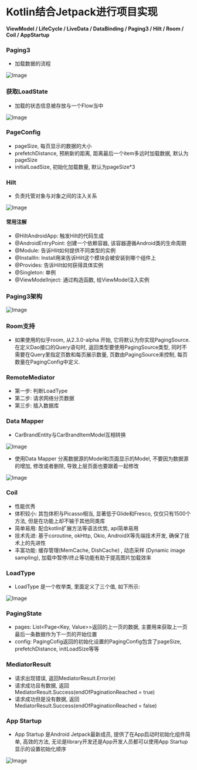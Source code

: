 # Kotlin结合Jetpack进行项目实现
**ViewModel / LifeCycle / LiveData / DataBinding / Paging3 / Hilt / Room / Coil / AppStartup**


### Paging3
- 加载数据的流程

![Image](https://user-images.githubusercontent.com/72546851/163130148-cad4c6f6-9bc0-4e28-bd12-82a114832237.png)

### 获取LoadState
- 加载的状态信息被存放与一个Flow当中

![Image](https://user-images.githubusercontent.com/72546851/163130527-9c25db34-4847-4f63-9cc2-298b068586e5.png)

### PageConfig
- pageSize, 每页显示的数据的大小
- prefetchDistance, 预刷新的距离, 距离最后一个item多远时加载数据, 默认为pageSize
- initialLoadSize, 初始化加载数量, 默认为pageSize*3

### Hilt
- 负责托管对象与对象之间的注入关系

![Image](https://user-images.githubusercontent.com/72546851/163130722-20638157-975e-40c1-8488-b855939659a0.png)

#### 常用注解
- @HiltAndroidApp: 触发Hilt的代码生成
- @AndroidEntryPoint: 创建一个依赖容器, 该容器遵循Android类的生命周期
- @Module: 告诉Hlit如何提供不同类型的实例
- @InstallIn: Install用来告诉Hilt这个模块会被安装到哪个组件上
- @Provides: 告诉Hilt如何获得具体实例
- @Singleton: 单例
- @ViewModelInject: 通过构造函数, 给ViewModel注入实例

### Paging3架构
![Image](https://user-images.githubusercontent.com/72546851/163131179-805bafa6-4539-446a-a459-e28b78989d8c.png)

### Room支持
- 如果使用的似乎room, 从2.3.0-alpha 开始, 它将默认为你实现PagingSource. 在定义Dao接口的Query语句时, 返回类型要使用PagingSource类型, 同时不需要在Query里指定页数和每页展示数量, 页数由PagingSource来控制, 每页数量在PagingConfig中定义.

### RemoteMediator
- 第一步: 判断LoadType
- 第二步: 请求网络分页数据
- 第三步: 插入数据库

### Data Mapper
- CarBrandEntity与CarBrandItemModel互相转换

![Image](https://user-images.githubusercontent.com/72546851/163131448-dc6c1260-3bd5-44ca-a19a-6a450ad86f89.png)

- 使用Data Mapper 分离数据源的Model和页面显示的Model, 不要因为数据源的增加, 修改或者删除, 导致上层页面也要跟着一起修改

![Image](https://user-images.githubusercontent.com/72546851/163131520-d2f5d075-7647-4f28-a94d-6e835796aedb.png)

### Coil
- 性能优秀
- 体积较小: 其包体积与Picasso相当, 显著低于Glide和Fresco, 仅仅只有1500个方法, 但是在功能上却不输于其他同类库
- 简单易用: 配合kotlin扩展方法等语法优势, api简单易用
- 技术先进: 基于coroutine, okHttp, Okio, AndroidX等先端技术开发, 确保了技术上的先进性
- 丰富功能: 缓存管理(MemCache, DishCache) , 动态采样 (Dynamic image sampling), 加载中暂停/终止等功能有助于提高图片加载效率

### LoadType
- LoadType 是一个枚举类, 里面定义了三个值, 如下所示:

![Image](https://user-images.githubusercontent.com/72546851/163131734-14e106d3-ce5b-47f8-ad5d-7baaae6fdea2.png)

### PagingState
- pages: List<Page<Key, Value>>返回的上一页的数据, 主要用来获取上一页最后一条数据作为下一页的开始位置
- config: PagingCofig返回的初始化设置的PagingConfig包含了pageSize, prefetchDistance, initLoadSize等等

### MediatorResult
- 请求出现错误, 返回MediatorResult.Error(e)
- 请求成功且有数据, 返回MediatorResult.Success(endOfPaginationReached = true)
- 请求成功但是没有数据, 返回MediatorResult.Success(endOfPaginationReached = false)

### App Startup
- App Startup 是Android Jetpack最新成员, 提供了在App启动时初始化组件简单, 高效的方法, 无论是library开发还是App开发人员都可以使用App Startup显示的设置初始化顺序

![Image](https://user-images.githubusercontent.com/72546851/163132008-5dd4d729-9d8c-4344-a96f-cd4b6c1b2dee.png)


